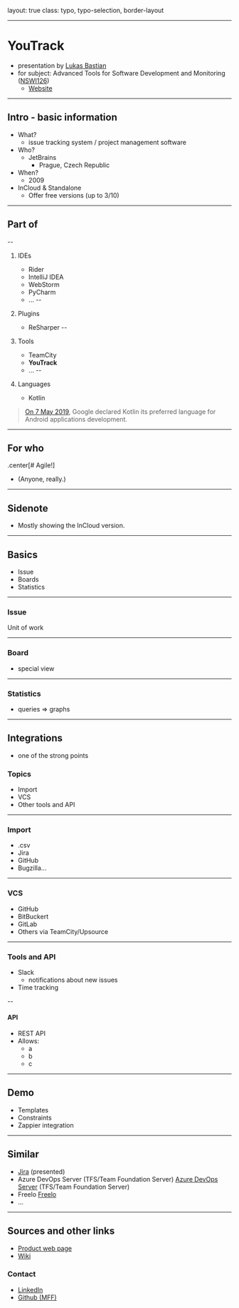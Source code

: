 layout: true
class: typo, typo-selection, border-layout

---

# YouTrack

- presentation by [Lukas Bastian](https://github.com/bastianluk/)
- for subject: Advanced Tools for Software Development and Monitoring ([NSWI126](https://is.cuni.cz/studium/predmety/index.php?do=predmet&kod=NSWI126))
  - [Website](https://d3s.mff.cuni.cz/cz/teaching/nswi126/)

---

## Intro - basic information

- What?
  - issue tracking system / project management software
- Who?
  - JetBrains
    - Prague, Czech Republic
- When?
  - 2009
- InCloud & Standalone
  - Offer free versions (up to 3/10)

---

## Part of

--

1. IDEs
   - Rider
   - IntelliJ IDEA
   - WebStorm
   - PyCharm
   - ...
--

1. Plugins
   - ReSharper
--

1. Tools
   - TeamCity
   - **YouTrack**
   - ...
--

1. Languages
   - Kotlin

> [On 7 May 2019](https://techcrunch.com/2019/05/07/kotlin-is-now-googles-preferred-language-for-android-app-development/), Google declared Kotlin its preferred language for Android applications development.

---

## For who

.center[# Agile!]

- (Anyone, really.)

---

## Sidenote

- Mostly showing the InCloud version.

---

## Basics

- Issue
- Boards
- Statistics

---

### Issue

Unit of work

---

### Board

- special view

---

### Statistics

- queries => graphs

---

## Integrations

- one of the strong points

### Topics

- Import
- VCS
- Other tools and API

---

### Import

- .csv
- Jira
- GitHub
- Bugzilla...

---

### VCS

- GitHub
- BitBuckert
- GitLab
- Others via TeamCity/Upsource

---

### Tools and API

- Slack
  - notifications about new issues
- Time tracking

--

#### API

- REST API
- Allows:
  - a
  - b
  - c

---

## Demo

- Templates
- Constraints
- Zappier integration

---

## Similar

- [Jira](https://www.atlassian.com/software/jira) (presented)
- Azure DevOps Server (TFS/Team Foundation Server) [Azure DevOps Server](https://azure.microsoft.com/en-us/services/devops/server/) (TFS/Team Foundation Server)
- Freelo [Freelo](https://www.freelo.cz/)
- ...

---

## Sources and other links

- [Product web page](https://www.jetbrains.com/youtrack/)
- [Wiki](https://en.wikipedia.org/wiki/JetBrains)

### Contact

- [LinkedIn](https://www.linkedin.com/in/bastianluk/)
- [Github (MFF)](https://github.com/bastianluk/MFFUK)
